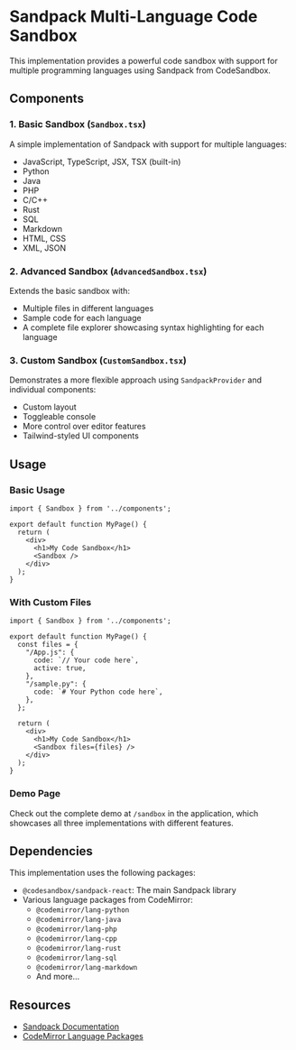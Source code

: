 # Sandpack Multi-Language Code Sandbox

This implementation provides a powerful code sandbox with support for multiple programming languages using Sandpack from CodeSandbox.

## Components

### 1. Basic Sandbox (`Sandbox.tsx`)
A simple implementation of Sandpack with support for multiple languages:
- JavaScript, TypeScript, JSX, TSX (built-in)
- Python
- Java
- PHP
- C/C++
- Rust
- SQL
- Markdown
- HTML, CSS
- XML, JSON

### 2. Advanced Sandbox (`AdvancedSandbox.tsx`)
Extends the basic sandbox with:
- Multiple files in different languages
- Sample code for each language
- A complete file explorer showcasing syntax highlighting for each language

### 3. Custom Sandbox (`CustomSandbox.tsx`)
Demonstrates a more flexible approach using `SandpackProvider` and individual components:
- Custom layout
- Toggleable console
- More control over editor features
- Tailwind-styled UI components

## Usage

### Basic Usage
```tsx
import { Sandbox } from '../components';

export default function MyPage() {
  return (
    <div>
      <h1>My Code Sandbox</h1>
      <Sandbox />
    </div>
  );
}
```

### With Custom Files
```tsx
import { Sandbox } from '../components';

export default function MyPage() {
  const files = {
    "/App.js": {
      code: `// Your code here`,
      active: true,
    },
    "/sample.py": {
      code: `# Your Python code here`,
    },
  };

  return (
    <div>
      <h1>My Code Sandbox</h1>
      <Sandbox files={files} />
    </div>
  );
}
```

### Demo Page
Check out the complete demo at `/sandbox` in the application, which showcases all three implementations with different features.

## Dependencies

This implementation uses the following packages:
- `@codesandbox/sandpack-react`: The main Sandpack library
- Various language packages from CodeMirror:
  - `@codemirror/lang-python`
  - `@codemirror/lang-java`
  - `@codemirror/lang-php`
  - `@codemirror/lang-cpp`
  - `@codemirror/lang-rust`
  - `@codemirror/lang-sql`
  - `@codemirror/lang-markdown`
  - And more...

## Resources

- [Sandpack Documentation](https://sandpack.codesandbox.io/docs)
- [CodeMirror Language Packages](https://codemirror.net/) 